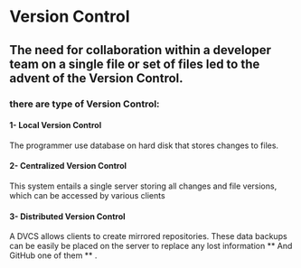 # Version Control

## The need for collaboration within a developer team on a single file or set of files led to the advent of the Version Control. 

### there are type of Version Control:

#### 1- Local Version Control

  The programmer use database on  hard disk that stores changes to files.

#### 2- Centralized Version Control

  This system entails a single server storing all changes and file versions, which can be accessed by various clients

#### 3- Distributed Version Control 

  A DVCS allows clients to create mirrored repositories. These data backups can be easily be placed on the server to replace any lost information ** And GitHub one of them ** .


